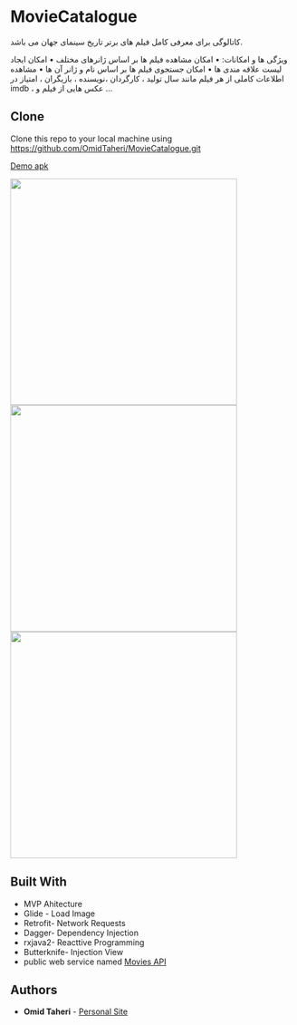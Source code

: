 # MovieCatalogue

کاتالوگی برای معرفی کامل  فیلم های برتر تاریخ سینمای جهان  می باشد.

ویژگی ها و امکانات:
•	امکان مشاهده فیلم ها بر اساس ژانرهای مختلف
•	امکان ایجاد لیست علاقه مندی ها
•	امکان جستجوی فیلم ها بر اساس نام و ژانر آن ها
•	مشاهده اطلاعات کاملی از هر فیلم مانند سال تولید ، کارگردان ،نویسنده ، بازیگران ، امتیاز در imdb ، عکس هایی از فیلم و …




## Clone

Clone this repo to your local machine using https://github.com/OmidTaheri/MovieCatalogue.git

[Demo apk](http://omidtaheri.ir/wp-content/uploads/2020/09/movie.apk)

<a href="url"><img src="http://omidtaheri.ir/wp-content/uploads/2020/02/film22.jpg"   height="400" width="400" ></a>
<a href="url"><img src="http://omidtaheri.ir/wp-content/uploads/2020/02/film42.jpg"   height="400" width="400" ></a>
<a href="url"><img src="http://omidtaheri.ir/wp-content/uploads/2020/02/film12-scaled.jpg"   height="400" width="400" ></a>
 




## Built With

* MVP Ahitecture
* Glide - Load Image
* Retrofit- Network Requests
* Dagger- Dependency Injection
* rxjava2- Reacttive Programming
* Butterknife- Injection View
* public web service named [Movies API](http://www.moviesapi.ir/)

## Authors

* **Omid Taheri** - [Personal Site](http://omidtaheri.ir)
